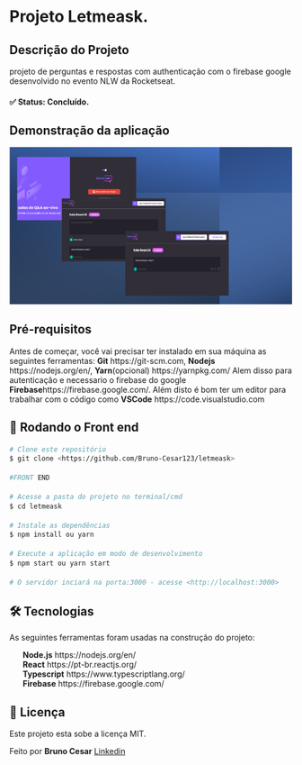 # Projeto Letmeask.


## Descrição do Projeto
<p>projeto de perguntas e respostas com authenticação com o firebase google desenvolvido no evento NLW da Rocketseat.</p>


<h4> 
	✅  Status: Concluído.
</h4>

<h2>Demonstração da aplicação</h2>

<div>
  <img width="600px" src="./src/assets/screenshots/screenshot.PNG">
  
</div>


## Pré-requisitos

<p>
Antes de começar, você vai precisar ter instalado em sua máquina as seguintes ferramentas:
<strong>Git</strong> <a>https://git-scm.com</a>, <strong>Nodejs</strong> <a>https://nodejs.org/en/</a>, <strong>Yarn</strong>(opcional) <a>https://yarnpkg.com/</a> Alem disso para autenticação e necessario o firebase do google <strong>Firebase</strong><a>https://firebase.google.com/</a>. 
Além disto é bom ter um editor para trabalhar com o código como <strong>VSCode</strong> <a>https://code.visualstudio.com</a>
<p>

## 🎲 Rodando o Front end

```bash
# Clone este repositório
$ git clone <https://github.com/Bruno-Cesar123/letmeask>

#FRONT END

# Acesse a pasta do projeto no terminal/cmd
$ cd letmeask

# Instale as dependências
$ npm install ou yarn 

# Execute a aplicação em modo de desenvolvimento
$ npm start ou yarn start

# O servidor inciará na porta:3000 - acesse <http://localhost:3000>
```


## 🛠 Tecnologias 

<p>As seguintes ferramentas foram usadas na construção do projeto:</p>

<div>
  <ul>
    <li style="list-style: none"> <strong>Node.js</strong> <a>https://nodejs.org/en/</a></li>
    <li style="list-style: none"> <strong>React</strong> <a>https://pt-br.reactjs.org/</a></li>
    <li style="list-style: none"> <strong>Typescript</strong> <a>https://www.typescriptlang.org/</a></li>
    <li style="list-style: none"> <strong>Firebase</strong> <a>https://firebase.google.com/</a></li>
  </ul>
</div>

## 📝 Licença

<p>Este projeto esta sobe a licença MIT.</p>

<p>Feito por <strong>Bruno Cesar</strong> <a href="https://www.linkedin.com/in/bruno-cesar-b0039715a/">Linkedin</a>